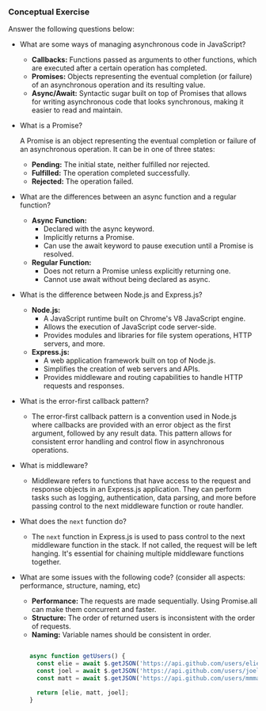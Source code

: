 ### Conceptual Exercise

Answer the following questions below:

- What are some ways of managing asynchronous code in JavaScript?
    - **Callbacks:** Functions passed as arguments to other functions, which are executed after a certain operation has completed.
    - **Promises:** Objects representing the eventual completion (or failure) of an asynchronous operation and its resulting value.
    - **Async/Await:** Syntactic sugar built on top of Promises that allows for writing asynchronous code that looks synchronous, making it easier to read and maintain.

- What is a Promise?

    A Promise is an object representing the eventual completion or failure of an asynchronous operation. It can be in one of three states:

    - **Pending:** The initial state, neither fulfilled nor rejected.
    - **Fulfilled:** The operation completed successfully.
    - **Rejected:** The operation failed.

- What are the differences between an async function and a regular function?

    - **Async Function:**
        - Declared with the async keyword.
        - Implicitly returns a Promise.
        - Can use the await keyword to pause execution until a Promise is resolved.
    - **Regular Function:**
        - Does not return a Promise unless explicitly returning one.
        - Cannot use await without being declared as async.

- What is the difference between Node.js and Express.js?

    - **Node.js:**
        - A JavaScript runtime built on Chrome's V8 JavaScript engine.
        - Allows the execution of JavaScript code server-side.
        - Provides modules and libraries for file system operations, HTTP servers, and more.
    - **Express.js:**
        - A web application framework built on top of Node.js.
        - Simplifies the creation of web servers and APIs.
        - Provides middleware and routing capabilities to handle HTTP requests and responses.

- What is the error-first callback pattern?

    - The error-first callback pattern is a convention used in Node.js where callbacks are provided with an error object as the first argument, followed by any result data. This pattern allows for consistent error handling and control flow in asynchronous operations.

- What is middleware?

    - Middleware refers to functions that have access to the request and response objects in an Express.js application. They can perform tasks such as logging, authentication, data parsing, and more before passing control to the next middleware function or route handler.

- What does the `next` function do?

    - The `next` function in Express.js is used to pass control to the next middleware function in the stack. If not called, the request will be left hanging. It's essential for chaining multiple middleware functions together.

- What are some issues with the following code? (consider all aspects: performance, structure, naming, etc)

    - **Performance:** The requests are made sequentially. Using Promise.all can make them concurrent and faster.
    - **Structure:** The order of returned users is inconsistent with the order of requests.
    - **Naming:** Variable names should be consistent in order.


```js

      async function getUsers() {
        const elie = await $.getJSON('https://api.github.com/users/elie');
        const joel = await $.getJSON('https://api.github.com/users/joelburton');
        const matt = await $.getJSON('https://api.github.com/users/mmmaaatttttt');

        return [elie, matt, joel];
      }

```
